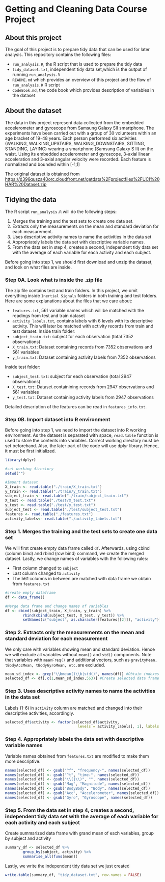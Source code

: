 # Getting and Cleaning Data Course Project

## About this project
The goal of this project is to prepare tidy data that can be used for later analysis. This repository contains the following files: 
- `run_analysis.R`, the R script that is used to prepare the tidy data
- `tidy_dataset.txt`, independent tidy data set,which is the output of running `run_analysis.R`
- `README.md` which provides an overview of this project and the flow of `run_analysis.R` R script
- `CodeBook.md`, the code book which provides description of variables in the dataset

## About the dataset
The data in this project represent data collected from the embedded accelerometer and gyroscope from Samsung Galaxy SII smartphone. The experiments have been carried out with a group of 30 volunteers within an age bracket of 19-48 years. Each person performed six activities (WALKING, WALKING\_UPSTAIRS, WALKING\_DOWNSTAIRS, SITTING, STANDING, LAYING) wearing a smartphone (Samsung Galaxy S II) on the waist. Using its embedded accelerometer and gyroscope, 3-axial linear acceleration and 3-axial angular velocity were recorded. Each feature is normalized and bounded within [-1,1]

The original dataset is obtained from https://d396qusza40orc.cloudfront.net/getdata%2Fprojectfiles%2FUCI%20HAR%20Dataset.zip

## Tidying the data
The R script `run_analysis.R` will do the following steps:
1. Merges the training and the test sets to create one data set.
2. Extracts only the measurements on the mean and standard deviation for each measurement.
3. Uses descriptive activity names to name the activities in the data set
4. Appropriately labels the data set with descriptive variable names.
5. From the data set in step 4, creates a second, independent tidy data set with the average of each variable for each activity and each subject.

Before going into step 1, we should first download and unzip the dataset, and look on what files are inside.

### Step 0A. Look what is inside the .zip file
The zip file contains test and train folders. In this project, we omit everything inside `Inertial Signals` folders in both training and test folders. Here are some explanations about the files that we care about:
- `features.txt`, 561 variable names which will be matched with the readings from test and train dataset
- `activity_labels.txt`, contains labels with 6 levels with its descriptive activity. This will later be matched with activity records from train and test dataset.
Inside train folder:
- `subject_train.txt`:  subject for each observation (total 7352 observations)
- `X_train.txt`: Dataset containing records from 7352 observations and 561 variables
- `y_train.txt`: Dataset containing activity labels from 7352 observations

Inside test folder:
- `subject_test.txt`:  subject for each observation (total 2947 observations)
- `X_test.txt`: Dataset containining records from 2947 observations and 561 variables
- `y_test.txt`: Dataset containing activity labels from 2947 observations

Detailed description of the features can be read in `features_info.txt`.
### Step 0B. Import dataset into R environment
Before going into step 1, we need to import the dataset into R working environment. As the dataset is separated with space, `read.table` function is used to store the contents into variables. Correct working directory must be set beforehand. Also, the later part of the code will use dplyr library. Hence, it must be first initialized.
```r
library(dplyr)

#set working directory
setwd("") 

#Import dataset
X_train <- read.table("./train/X_train.txt")
y_train <- read.table("./train/y_train.txt")
subject_train <- read.table("./train/subject_train.txt")
X_test <- read.table("./test/X_test.txt")
y_test <- read.table("./test/y_test.txt")
subject_test <- read.table("./test/subject_test.txt")
features <- read.table("./features.txt")
activity_labels<- read.table("./activity_labels.txt")
```
### Step 1. Merges the training and the test sets to create one data set
We will first create empty data frame called `df`. Afterwards, using cbind (column bind) and rbind (row bind) command, we create the merged dataset. Lastly, we change names of variables with the following rules:
- First column changed to `subject`
- Last column changed to `activity`
- The 561 columns in between are matched with data frame we obtain from `features.txt`
```r
#create empty dataframe
df <- data_frame()

#Merge data frame and change names of variables
df <- cbind(subject_train, X_train, y_train) %>%
        rbind(cbind(subject_test, X_test, y_test)) %>%
        setNames(c("subject", as.character(features[[2]]), "activity"))
```
### Step 2. Extracts only the measurements on the mean and standard deviation for each measurement
We only care with variables showing mean and standard deviation. Hence we will exclude all variables without `mean()` and `std()` components. Note that variables with `meanFreq()` and additional vectors, such as  `gravityMean, tBodyAccMean, tBodyGyroMean, etc.`are excluded.
```r
mean_sd_index <- grep("\\bmean()\\b|std()", names(df)) #Obtain indexes of selected variables
selected_df <- df[,c(1,mean_sd_index,563)] #Create selected data frame
```
### Step 3. Uses descriptive activity names to name the activities in the data set
Labels (1-6) in `activity` column are matched and changed into their descriptive activities, accordingly. 
```r
selected_df$activity <- factor(selected_df$activity, 
                                 levels = activity_labels[, 1], labels = activity_labels[, 2])
```
### Step 4. Appropriately labels the data set with descriptive variable names
Variable names obtained from `features.txt` are modified to make them more descriptive.
```r
names(selected_df) <- gsub("^f", "frequency-", names(selected_df))
names(selected_df) <- gsub("^t", "time-", names(selected_df))
names(selected_df) <- gsub("\\(|\\)", "", names(selected_df))
names(selected_df) <- gsub("Mag", "Magnitude", names(selected_df))
names(selected_df) <- gsub("BodyBody", "Body", names(selected_df))
names(selected_df) <- gsub("Acc", "Accelerometer", names(selected_df))
names(selected_df) <- gsub("Gyro", "Gyroscope", names(selected_df))
```
### Step 5. From the data set in step 4, creates a second, independent tidy data set with the average of each variable for each activity and each subject
Create summarized data frame with grand mean of each variables, group by subject and activity
```r
summary_df <- selected_df %>%
        group_by(subject, activity) %>%
        summarise_all(funs(mean))
```
Lastly, we write the independent tidy data set we just created
```r
write.table(summary_df, "tidy_dataset.txt", row.names = FALSE)
```
